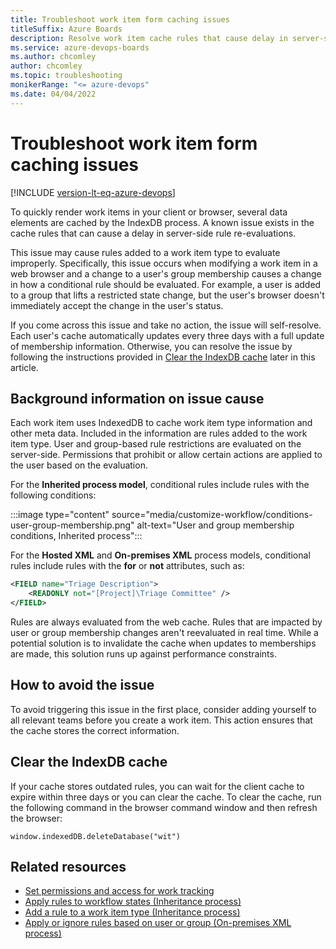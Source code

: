 ```yaml
---
title: Troubleshoot work item form caching issues
titleSuffix: Azure Boards
description: Resolve work item cache rules that cause delay in server-side rule evaluations  
ms.service: azure-devops-boards
ms.author: chcomley
author: chcomley
ms.topic: troubleshooting
monikerRange: "<= azure-devops"
ms.date: 04/04/2022
---
```


# Troubleshoot work item form caching issues

[!INCLUDE [version-lt-eq-azure-devops](../../../includes/version-lt-eq-azure-devops.md)]
 
To quickly render work items in your client or browser, several data elements are cached by the IndexDB process. A known issue exists in the cache rules that can cause a delay in server-side rule re-evaluations.  

This issue may cause rules added to a work item type to evaluate improperly. Specifically, this issue occurs when modifying a work item in a web browser and a change to a user's group membership causes a change in how a conditional rule should be evaluated. For example, a user is added to a group that lifts a restricted state change, but the user's browser doesn't immediately accept the change in the user's status.
  
If you come across this issue and take no action, the issue will self-resolve. Each user's cache automatically updates every three days with a full update of membership information. Otherwise, you can resolve the issue by following the instructions provided in [Clear the IndexDB cache](#clear-cache) later in this article. 

## Background information on issue cause 

Each work item uses IndexedDB to cache work item type information and other meta data. Included in the information are rules added to the work item type. User and group-based rule restrictions are evaluated on the server-side. Permissions that prohibit or allow certain actions are applied to the user based on the evaluation.  

For the **Inherited process model**, conditional rules include rules with the following conditions: 

:::image type="content" source="media/customize-workflow/conditions-user-group-membership.png" alt-text="User and group membership conditions, Inherited process"::: 
 
For the **Hosted XML** and **On-premises XML** process models, conditional rules include rules with the **for** or **not** attributes, such as:  

```xml
<FIELD name="Triage Description">
    <READONLY not="[Project]\Triage Committee" />
</FIELD>
```

Rules are always evaluated from the web cache. Rules that are impacted by user or group membership changes aren't reevaluated in real time. While a potential solution is to invalidate the cache when updates to memberships are made, this solution runs up against performance constraints.  

## How to avoid the issue  

To avoid triggering this issue in the first place, consider adding yourself to all relevant teams before you create a work item. This action ensures that the cache stores the correct information.

<a id="clear-cache" /> 

## Clear the IndexDB cache 

If your cache stores outdated rules, you can wait for the client cache to expire within three days or you can clear the cache. To clear the cache, run the following command in the browser command window and then refresh the browser:

`window.indexedDB.deleteDatabase("wit")`

## Related resources

- [Set permissions and access for work tracking](../../security/set-permissions-access-work-tracking.md) 
- [Apply rules to workflow states (Inheritance process)](apply-rules-to-workflow-states.md) 
- [Add a rule to a work item type (Inheritance process)](custom-rules.md) 
- [Apply or ignore rules based on user or group (On-premises XML process)](../../../organizations/settings/work/rule-reference.md#apply-or-ignore-rules-based-on-user-or-group)  
 
